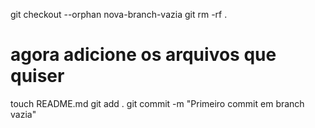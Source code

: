 git checkout --orphan nova-branch-vazia
git rm -rf .
# agora adicione os arquivos que quiser
touch README.md
git add .
git commit -m "Primeiro commit em branch vazia"
